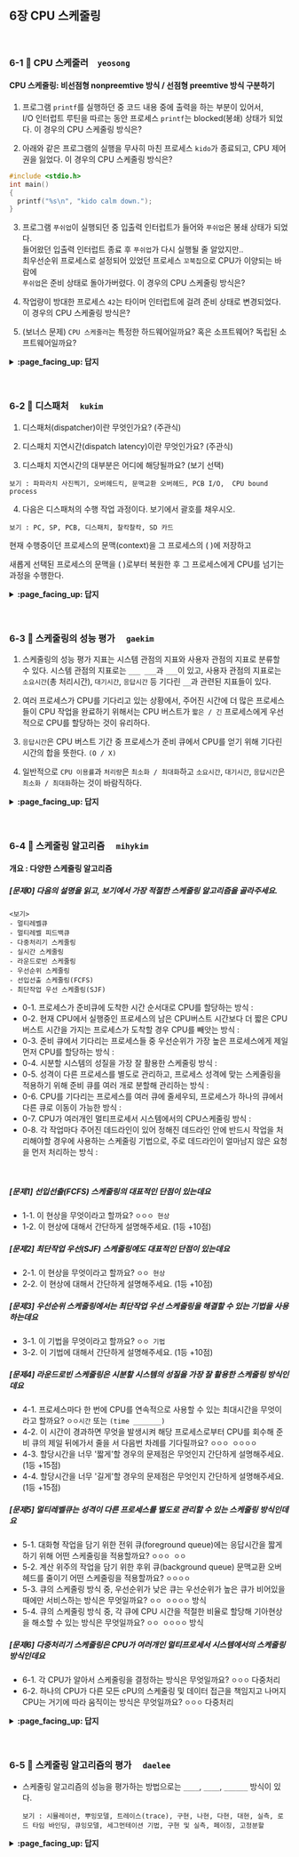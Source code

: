 
## 6장 CPU 스케줄링

<br>

### 6-1 :fallen_leaf: CPU 스케줄러　`yeosong`
 
#### CPU 스케줄링: 비선점형 nonpreemtive 방식 / 선점형 preemtive 방식 구분하기

1. 프로그램 `printf`를 실행하던 중 코드 내용 중에 출력을 하는 부분이 있어서, <br>
I/O 인터럽트 루틴을 따르는 동안 프로세스 `printf`는 blocked(봉쇄) 상태가 되었다. 이 경우의 CPU 스케줄링 방식은?


2. 아래와 같은 프로그램의 실행을 무사히 마친 프로세스 `kido`가 종료되고, CPU 제어권을 잃었다. 이 경우의 CPU 스케줄링 방식은?

```C
#include <stdio.h>
int main()
{
  printf("%s\n", "kido calm down.");
} 
```



3. 프로그램 `푸쉬업`이 실행되던 중 입출력 인터럽트가 들어와 `푸쉬업`은 봉쇄 상태가 되었다.<br>
들어왔던 입출력 인터럽트 종료 후 `푸쉬업`가 다시 실행될 줄 알았지만..<br>
최우선순위 프로세스로 설정되어 있었던 프로세스 `꼬북칩`으로 CPU가 이양되는 바람에<br>
`푸쉬업`은 준비 상태로 돌아가버렸다. 이 경우의 CPU 스케줄링 방식은?


4. 작업량이 방대한 프로세스 `42`는 타이머 인터럽트에 걸려 준비 상태로 변경되었다. 이 경우의 CPU 스케줄링 방식은?


5. (보너스 문제) `CPU 스케줄러`는 특정한 하드웨어일까요? 혹은 소프트웨어? 독립된 소프트웨어일까요?

<details>
<summary> <b> :page_facing_up: 답지 </b>  </summary>
<div markdown="1">
 
#### CPU 스케줄링: 비선점형 nonpreemtive 방식 / 선점형 preemtive 방식 구분하기

1. 프로그램 `printf`를 실행하던 중 코드 내용 중에 출력을 하는 부분이 있어서, <br>
I/O 인터럽트 루틴을 따르는 동안 프로세스 `printf`는 blocked(봉쇄) 상태가 되었다. 이 경우의 CPU 스케줄링 방식은?
> 프로세스가 입출력 인터럽트를 위해 CPU를 자발적으로 이양하는 것이므로 비선점형.

2. 아래와 같은 프로그램의 실행을 무사히 마친 프로세스 `kido`가 종료되고, CPU 제어권을 잃었다. 이 경우의 CPU 스케줄링 방식은?

```C
#include <stdio.h>
int main()
{
 printf("%s\n", "kido calm down.");
} 
```

> 프로그램에 명시적으로 적어주지 않아도 main 함수가 리턴되는 위치에 컴파일러가 exit() 시스템 콜을 넣어줘서,<br>
> 자발적으로 CPU를 반납하고 종료되는 상황이다. 그러므로 비선점형.



3. 프로그램 `푸쉬업`이 실행되던 중 입출력 인터럽트가 들어와 `푸쉬업`은 봉쇄 상태가 되었다.<br>
들어왔던 입출력 인터럽트 종료 후 `푸쉬업`가 다시 실행될 줄 알았지만..<br>
최우선순위 프로세스로 설정되어 있었던 프로세스 `꼬북칩`으로 CPU가 이양되는 바람에<br>
`푸쉬업`은 준비 상태로 돌아가버렸다. 이 경우의 CPU 스케줄링 방식은?
> 최우선순위로 선점되어 있어서 이를 위해 CPU를 빼앗아 간 것이므로 선점형.

4. 작업량이 방대한 프로세스 `42`는 타이머 인터럽트에 걸려 준비 상태로 변경되었다. 이 경우의 CPU 스케줄링 방식은?
> 시간이 선점되어 있어서 이를 지키기 위해 빼앗아 간 것이므로 선점형.


5. (보너스 문제) `CPU 스케줄러`는 특정한 하드웨어일까요? 혹은 소프트웨어? 독립된 소프트웨어일까요?
> 운영체제 내에 있는 코드 중에 스케줄링을 어떻게 할지에 대한 내용이 들어있는 부분이 있는데 이를 `CPU 스케줄러`라고 부르는 것입니다. <br>
> [반효경 교수님 강의중 59분쯤](https://core.ewha.ac.kr/publicview/C0101020140325134428879622?vmode=f)

</div>
</details>
<br><br>

### 6-2 :fallen_leaf: 디스패처	　`kukim`
 
1. 디스패처(dispatcher)이란 무엇인가요? (주관식)  

2. 디스패치 지연시간(dispatch latency)이란 무엇인가요? (주관식)  

3. 디스패치 지연시간의 대부분은 어디에 해당될까요? (보기 선택)
```
보기 : 파파라치 사진찍기, 오버헤드킥, 문맥교환 오버헤드, PCB I/O,  CPU bound process
```

4. 다음은 디스패처의 수행 작업 과정이다. 보기에서 괄호를 채우시오.

```
보기 : PC, SP, PCB, 디스패치, 찰칵찰칵, SD 카드
```

현재 수행중이던 프로세스의 문맥(context)을 그 프로세스의 (   )에 저장하고

새롭게 선택된 프로세스의 문맥을 (   )로부터 복원한 후 그 프로세스에게 CPU를 넘기는 과정을 수행한다.

<details>
<summary> <b> :page_facing_up: 답지 </b>  </summary>
<div markdown="1">
 
1. 디스패처(dispatcher)이란 무엇인가요? (주관식)  
정답 : CPU 스케줄러가 어떤 프로세스에게 CPU를 할당해야 할지 결정하고나면 선택된 프로세스에게 실제로 CPU를 이양하는 작업이 필요한데 이때 새롭게 선택된 CPU를 할당, 작업 수행할 수 있도록 환경설정 하는 운영체제의 코드이다.

2. 디스패치 지연시간(dispatch latency)이란 무엇인가요? (단답형)  
디스패처가 하나의 프로세스를 정지시키고 다른 프로세스에게 CPU를 전달하기까지 걸리는 시간

3. 디스패치 지연시간의 대부분은 어디에 해당될까요?
```
보기 : 파파라치 사진찍기, 오버헤드킥, 문맥교환 오버헤드, PCB I/O,  CPU bound process
```
정답 : 문맥교환 오버헤드

4. 다음은 디스패처의 수행 작업 과정이다. 괄호를 채우시오.

```
보기 : PC, SP, PCB, 디스패치, 찰칵찰칵, SD 카드
```

현재 수행중이던 프로세스의 문맥(context)을 그 프로세스의 (PCB)에 저장하고

새롭게 선택된 프로세스의 문맥을 (PCB)로부터 복원한 후 그 프로세스에게 CPU를 넘기는 과정을 수행한다.
</div>
</details>
<br><br>


### 6-3 :fallen_leaf: 스케줄링의 성능 평가	　`gaekim`
 
1. 스케줄링의 성능 평가 지표는 시스템 관점의 지표와 사용자 관점의 지표로 분류할 수 있다. 시스템 관점의 지표로는 `___ ___`과 `___`이 있고, 사용자 관점의 지표로는 `소요시간`(총 처리시간), `대기시간`, `응답시간` 등 기다린 `__`과 관련된 지표들이 있다.  

2. 여러 프로세스가 CPU를 기다리고 있는 상황에서, 주어진 시간에 더 많은 프로세스들이 CPU 작업을 완료하기 위해서는 CPU 버스트가 `짧은 / 긴` 프로세스에게 우선적으로 CPU를 할당하는 것이 유리하다.

3. `응답시간`은 CPU 버스트 기간 중 프로세스가 준비 큐에서 CPU를 얻기 위해 기다린 시간의 합을 뜻한다. `(O / X)`

4. 일반적으로 `CPU 이용률`과 `처리량`은 `최소화 / 최대화`하고 `소요시간`, `대기시간`, `응답시간`은 `최소화 / 최대화`하는 것이 바람직하다.

<details>
<summary> <b> :page_facing_up: 답지 </b>  </summary>
<div markdown="1">
 
1. 스케줄링의 성능 평가 지표는 시스템 관점의 지표와 사용자 관점의 지표로 분류할 수 있다. 시스템 관점의 지표로는 `CPU 이용률`과 `처리량`이 있고, 사용자 관점의 지표로는 `소요시간`(총 처리시간), `대기시간`, `응답시간` 등 기다린 `시간`과 관련된 지표들이 있다.  
   > ◾ CPU 이용률: 전체 시간 중에서 CPU가 일을 한 시간의 비율  
   > ◾ 처리량: 주어진 시간 동안 준비 큐에서 기다리고 있는 프로세스 중 몇 개를 끝마쳤는지 (=CPU 버스트를 완료한 프로세스의 개수)  
   > ◾ 소요시간: 프로세스가 CPU를 요청한 시점부터 자신이 원하는 만큼 CPU를 다 쓰고 CPU 버스트가 끝날 때까지 걸린 시간. 즉, 준비 큐에서 기다린 시간과 실제로 CPU를 사용한 시간의 합  
   > ◾ 대기시간: CPU 버스트 기간 중 프로세스가 준비 큐에서 CPU를 얻기 위해 기다린 시간의 합  
   > ◾ 응답시간: 프로세스가 준비 큐에 들어온 후 첫 번째 CPU를 획득하기까지 기다린 시간  

2. 여러 프로세스가 CPU를 기다리고 있는 상황에서, 주어진 시간에 더 많은 프로세스들이 CPU 작업을 완료하기 위해서는 CPU 버스트가 `짧은` 프로세스에게 우선적으로 CPU를 할당하는 것이 유리하다.  
   > CPU 버스트가 짧은 프로세스를 우선적으로 처리하는 것이 효율성이 더 높기 때문(더 많은 프로세스를 처리할 수 있음)

3. `응답시간`은 CPU 버스트 기간 중 프로세스가 준비 큐에서 CPU를 얻기 위해 기다린 시간의 합을 뜻한다. `(X)`  
   > 대기시간에 해당하는 설명이다. 한 번의 CPU 버스트 중에도 준비 큐에서 기다린 시간이 여러 번 발생할 수 있는데, 이 때 이번 CPU 버스트가 끝나기까지 준비 큐에서 기다린 시간의 합이 대기시간에 해당한다.  
   
   > 응답시간은 프로세스가 준비 큐에 들어온 후 첫 번째 CPU를 획득하기까지 기다린 시간을 뜻한다.

4. 일반적으로 `CPU 이용률`과 `처리량`은 `최대화`하고 `소요시간`, `대기시간`, `응답시간`은 `최소화`하는 것이 바람직하다.  
   > 가능한 많은 일을 처리하고, 시간은 짧게 걸리는 것이 이익이기 때문

</div>
</details>
<br><br>

### 6-4 :fallen_leaf: 스케줄링 알고리즘	　`mihykim`
 
#### 개요 : 다양한 스케줄링 알고리즘
##### [문제0] 다음의 설명을 읽고, 보기에서 가장 적절한 스케줄링 알고리즘을 골라주세요.
```
<보기>
- 멀티레벨큐
- 멀티레벨 피드백큐
- 다중처리기 스케줄링
- 실시간 스케줄링
- 라운드로빈 스케줄링
- 우선순위 스케줄링
- 선입선출 스케줄링(FCFS)
- 최단작업 우선 스케줄링(SJF)
```
- 0-1. 프로세스가 준비큐에 도착한 시간 순서대로 CPU를 할당하는 방식 : `　　　　　　　`
- 0-2. 현재 CPU에서 실행중인 프로세스의 남은 CPU버스트 시간보다 더 짧은 CPU 버스트 시간을 가지는 프로세스가 도착할 경우 CPU를 빼앗는 방식 : `　　　　　　　`
- 0-3. 준비 큐에서 기다리는 프로세스들 중 우선순위가 가장 높은 프로세스에게 제일 먼저 CPU를 할당하는 방식 : `　　　　　　　`
- 0-4. 시분할 시스템의 성질을 가장 잘 활용한 스케줄링 방식 : `　　　　　　　`
- 0-5. 성격이 다른 프로세스를 별도로 관리하고, 프로세스 성격에 맞는 스케줄링을 적용하기 위해 준비 큐를 여러 개로 분할해 관리하는 방식 : `　　　　　　　`
- 0-6. CPU를 기다리는 프로세스를 여러 큐에 줄세우되, 프로세스가 하나의 큐에서 다른 큐로 이동이 가능한 방식 : `　　　　　　　`
- 0-7. CPU가 여러개인 멀티프로세서 시스템에서의 CPU스케줄링 방식 : `　　　　　　　`
- 0-8. 각 작업마다 주어진 데드라인이 있어 정해진 데드라인 안에 반드시 작업을 처리해야할 경우에 사용하는 스케줄링 기법으로, 주로 데드라인이 얼마남지 않은 요청을 먼저 처리하는 방식 : `　　　　　　　`
<br>

##### [문제1] 선입선출(FCFS) 스케줄링의 대표적인 단점이 있는데요
- 1-1. 이 현상을 무엇이라고 할까요? `ㅇㅇㅇ 현상`
- 1-2. 이 현상에 대해서 간단하게 설명해주세요. (1등 +10점)

##### [문제2] 최단작업 우선(SJF) 스케줄링에도 대표적인 단점이 있는데요
- 2-1. 이 현상을 무엇이라고 할까요? `ㅇㅇ 현상`
- 2-2. 이 현상에 대해서 간단하게 설명해주세요. (1등 +10점)

##### [문제3] 우선순위 스케줄링에서는 최단작업 우선 스케줄링을 해결할 수 있는 기법을 사용하는데요
- 3-1. 이 기법을 무엇이라고 할까요? `ㅇㅇ 기법`
- 3-2. 이 기법에 대해서 간단하게 설명해주세요. (1등 +10점)

##### [문제4] 라운드로빈 스케줄링은 시분할 시스템의 성질을 가장 잘 활용한 스케줄링 방식인데요
- 4-1. 프로세스마다 한 번에 CPU를 연속적으로 사용할 수 있는 최대시간을 무엇이라고 할까요? `ㅇㅇ시간` 또는 `(time _______)`
- 4-2. 이 시간이 경과하면 무엇을 발생시켜 해당 프로세스로부터 CPU를 회수해 준비 큐의 제일 뒤에가서 줄을 서 다음번 차례를 기다릴까요? `ㅇㅇㅇ ㅇㅇㅇㅇ`
- 4-3. 할당시간을 너무 '짧게'할 경우의 문제점은 무엇인지 간단하게 설명해주세요. (1등 +15점)
- 4-4. 할당시간을 너무 '길게'할 경우의 문제점은 무엇인지 간단하게 설명해주세요. (1등 +15점)

##### [문제5] 멀티레벨큐는 성격이 다른 프로세스를 별도로 관리할 수 있는 스케줄링 방식인데요
- 5-1. 대화형 작업을 담기 위한 전위 큐(foreground queue)에는 응답시간을 짧게하기 위해 어떤 스케줄링을 적용할까요? `ㅇㅇㅇ ㅇㅇ`
- 5-2. 계산 위주의 작업을 담기 위한 후위 큐(background queue) 문맥교환 오버헤드를 줄이기 어떤 스케줄링을 적용할까요? `ㅇㅇㅇㅇ`
- 5-3. 큐의 스케줄링 방식 중, 우선순위가 낮은 큐는 우선순위가 높은 큐가 비어있을 때에만 서비스하는 방식은 무엇일까요? `ㅇㅇ ㅇㅇㅇㅇ` 방식
- 5-4. 큐의 스케줄링 방식 중, 각 큐에 CPU 시간을 적절한 비율로 할당해 기아현상을 해소할 수 있는 방식은 무엇일까요? `ㅇㅇ ㅇㅇㅇㅇ` 방식

##### [문제6] 다중처리기 스케줄링은 CPU가 여러개인 멀티프로세서 시스템에서의 스케줄링 방식인데요
- 6-1. 각 CPU가 알아서 스케줄링을 결정하는 방식은 무엇일까요? `ㅇㅇㅇ` 다중처리
- 6-2. 하나의 CPU가 다른 모든 cPU의 스케줄링 및 데이터 접근을 책임지고 나머지 CPU는 거기에 따라 움직이는 방식은 무엇일까요? `ㅇㅇㅇ` 다중처리

<details>
<summary> <b> :page_facing_up: 답지 </b>  </summary>
<div markdown="1">
 
#### 개요 : 다양한 스케줄링 알고리즘
##### [문제0] 다음의 설명을 읽고, 보기에서 가장 적절한 스케줄링 알고리즘을 골라주세요.
- 0-1. 프로세스가 준비큐에 도착한 시간 순서대로 CPU를 할당하는 방식 : `　　　　　　　`
- 0-2. 현재 CPU에서 실행중인 프로세스의 남은 CPU버스트 시간보다 더 짧은 CPU 버스트 시간을 가지는 프로세스가 도착할 경우 CPU를 빼앗는 방식 : `　　　　　　　`
- 0-3. 준비 큐에서 기다리는 프로세스들 중 우선순위가 가장 높은 프로세스에게 제일 먼저 CPU를 할당하는 방식 : `　　　　　　　`
- 0-4. 시분할 시스템의 성질을 가장 잘 활용한 스케줄링 방식 : `　　　　　　　`
- 0-5. 성격이 다른 프로세스를 별도로 관리하고, 프로세스 성격에 맞는 스케줄링을 적용하기 위해 준비 큐를 여러 개로 분할해 관리하는 방식 : `　　　　　　　`
- 0-6. CPU를 기다리는 프로세스를 여러 큐에 줄세우되, 프로세스가 하나의 큐에서 다른 큐로 이동이 가능한 방식 : `　　　　　　　`
- 0-7. CPU가 여러개인 멀티프로세서 시스템에서의 CPU스케줄링 방식 : `　　　　　　　`
- 0-8. 각 작업마다 주어진 데드라인이 있어 정해진 데드라인 안에 반드시 작업을 처리해야할 경우에 사용하는 스케줄링 기법으로, 주로 데드라인이 얼마남지 않은 요청을 먼저 처리하는 방식 : `　　　　　　　`
<br>

##### [문제1] 선입선출(FCFS) 스케줄링의 대표적인 단점이 있는데요
- 1-1. 이 현상을 무엇이라고 할까요? `ㅇㅇㅇ 현상`
- 1-2. 이 현상에 대해서 간단하게 설명해주세요.

##### [문제2] 최단작업 우선(SJF) 스케줄링에도 대표적인 단점이 있는데요
- 2-1. 이 현상을 무엇이라고 할까요? `ㅇㅇ 현상`
- 2-2. 이 현상에 대해서 간단하게 설명해주세요.

##### [문제3] 우선순위 스케줄링에서는 최단작업 우선 스케줄링을 해결할 수 있는 기법을 사용하는데요
- 3-1. 이 기법을 무엇이라고 할까요? `ㅇㅇ 기법`
- 3-2. 이 기법에 대해서 간단하게 설명해주세요.

##### [문제4] 라운드로빈 스케줄링은 시분할 시스템의 성질을 가장 잘 활용한 스케줄링 방식인데요
- 4-1. 프로세스마다 한 번에 CPU를 연속적으로 사용할 수 있는 최대시간을 무엇이라고 할까요? `ㅇㅇ시간` 또는 `(time _______)`
- 4-2. 이 시간이 경과하면 무엇을 발생시켜 해당 프로세스로부터 CPU를 회수해 준비 큐의 제일 뒤에가서 줄을 서 다음번 차례를 기다릴까요? `ㅇㅇㅇ ㅇㅇㅇㅇ`
- 4-3. 할당시간을 너무 '짧게'할 경우의 문제점은 무엇인지 간단하게 설명해주세요.
- 4-4. 할당시간을 너무 '길게'할 경우의 문제점은 무엇인지 간단하게 설명해주세요.

##### [문제5] 멀티레벨큐는 성격이 다른 프로세스를 별도로 관리할 수 있는 스케줄링 방식인데요
- 5-1. 대화형 작업을 담기 위한 전위 큐(foreground queue)에는 응답시간을 짧게하기 위해 어떤 스케줄링을 적용할까요? `ㅇㅇㅇ ㅇㅇ`
- 5-2. 계산 위주의 작업을 담기 위한 후위 큐(background queue) 문맥교환 오버헤드를 줄이기 어떤 스케줄링을 적용할까요? `ㅇㅇㅇㅇ`
- 5-3. 큐의 스케줄링 방식 중, 우선순위가 낮은 큐는 우선순위가 높은 큐가 비어있을 때에만 서비스하는 방식은 무엇일까요? `ㅇㅇ ㅇㅇㅇㅇ` 방식
- 5-4. 큐의 스케줄링 방식 중, 각 큐에 CPU 시간을 적절한 비율로 할당해 기아현상을 해소할 수 있는 방식은 무엇일까요? `ㅇㅇ ㅇㅇㅇㅇ` 방식

##### [문제6] 다중처리기 스케줄링은 CPU가 여러개인 멀티프로세서 시스템에서의 스케줄링 방식인데요
- 6-1. 각 CPU가 알아서 스케줄링을 결정하는 방식은 무엇일까요? `ㅇㅇㅇ` 다중처리
- 6-2. 하나의 CPU가 다른 모든 cPU의 스케줄링 및 데이터 접근을 책임지고 나머지 CPU는 거기에 따라 움직이는 방식은 무엇일까요? `ㅇㅇㅇ` 다중처리

</div>
</details>
<br><br>

### 6-5 :fallen_leaf: 스케줄링 알고리즘의 평가 	　`daelee`
 
- 스케줄링 알고리즘의 성능을 평가하는 방법으로는 `____`, `____`, `______` 방식이 있다.

  ```
  보기 : 시뮬레이션, 뿌잉모델, 트레이스(trace), 구현, 나현, 다현, 대현, 실측, 로드 타임 바인딩, 큐잉모델, 세그먼테이션 기법, 구현 및 실측, 페이징, 고정분할
  ```


<details>
<summary> <b> :page_facing_up: 답지 </b>  </summary>
<div markdown="1">

- 스케줄링 알고리즘의 성능을 평가하는 방법으로는 `____`, `____`, `______` 방식이 있다.

  ```
  시뮬레이션, 뿌잉모델, 트레이스(trace), 구현, 나현, 다현, 대현, 실측, 로드 타임 바인딩, 큐잉모델, 세그먼테이션 기법, 구현 및 실측, 페이징, 고정분할
  ```

  > 정답 : 큐잉모델, 시뮬레이션, 구현 및 실측
  >
  > - **큐잉모델(que-ueing model)** : 확률분포를 통해 프로세스의 도착률과 cpu 처리율을 입력값으로 준 뒤 각종 성능지표(cpu의 처리량, 프로세스의 평균 대기시간 등)를 구하는 방식
  > - **구현 및 실측(implementation & measurement) :** 운영체제 커널의 cpu 스케줄링 코드를 수정해, 동일한 프로그램을 원래 커널과 수정한 커널에서 수행시켜보고 실행시간을 측정/비교하는 방식
  > - **시뮬레이션(simulation) :** 가상으로 cpu 스케줄링 프로그램을 작성해 결과를 확인하는 방식. 입력값은 실제 시스템에서의 cpu 요청내역을 추출해 사용하기도 하는데, 이 값을 `트레이스(trace)`라고 부른다.

  

</div>
</details>
<br><br>
